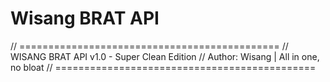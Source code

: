 # Wisang BRAT API
// =============================================
//   WISANG BRAT API v1.0 - Super Clean Edition
//   Author: Wisang | All in one, no bloat
// =============================================
